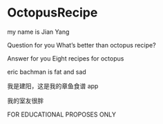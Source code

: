 # OctopusRecipe

my name is Jian Yang

Question for you What’s better than octopus recipe? 

Answer for you Eight recipes for octopus

eric bachman is fat and sad

我是建阳，这是我的章鱼食谱 app

我的室友很胖

FOR EDUCATIONAL PROPOSES ONLY
